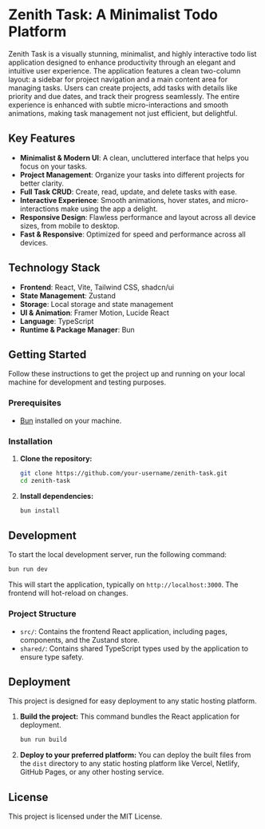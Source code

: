 # Zenith Task: A Minimalist Todo Platform

Zenith Task is a visually stunning, minimalist, and highly interactive todo list application designed to enhance productivity through an elegant and intuitive user experience. The application features a clean two-column layout: a sidebar for project navigation and a main content area for managing tasks. Users can create projects, add tasks with details like priority and due dates, and track their progress seamlessly. The entire experience is enhanced with subtle micro-interactions and smooth animations, making task management not just efficient, but delightful.

## Key Features

- **Minimalist & Modern UI**: A clean, uncluttered interface that helps you focus on your tasks.
- **Project Management**: Organize your tasks into different projects for better clarity.
- **Full Task CRUD**: Create, read, update, and delete tasks with ease.
- **Interactive Experience**: Smooth animations, hover states, and micro-interactions make using the app a delight.
- **Responsive Design**: Flawless performance and layout across all device sizes, from mobile to desktop.
- **Fast & Responsive**: Optimized for speed and performance across all devices.

## Technology Stack

- **Frontend**: React, Vite, Tailwind CSS, shadcn/ui
- **State Management**: Zustand
- **Storage**: Local storage and state management
- **UI & Animation**: Framer Motion, Lucide React
- **Language**: TypeScript
- **Runtime & Package Manager**: Bun

## Getting Started

Follow these instructions to get the project up and running on your local machine for development and testing purposes.

### Prerequisites

- [Bun](https://bun.sh/) installed on your machine.

### Installation

1.  **Clone the repository:**
    ```bash
    git clone https://github.com/your-username/zenith-task.git
    cd zenith-task
    ```

2.  **Install dependencies:**
    ```bash
    bun install
    ```

## Development

To start the local development server, run the following command:

```bash
bun run dev
```

This will start the application, typically on `http://localhost:3000`. The frontend will hot-reload on changes.

### Project Structure

-   `src/`: Contains the frontend React application, including pages, components, and the Zustand store.
-   `shared/`: Contains shared TypeScript types used by the application to ensure type safety.

## Deployment

This project is designed for easy deployment to any static hosting platform.

1.  **Build the project:**
    This command bundles the React application for deployment.
    ```bash
    bun run build
    ```

2.  **Deploy to your preferred platform:**
    You can deploy the built files from the `dist` directory to any static hosting platform like Vercel, Netlify, GitHub Pages, or any other hosting service.

## License

This project is licensed under the MIT License.